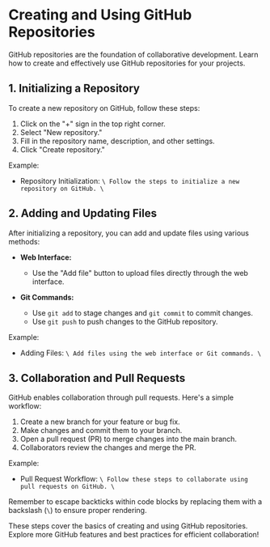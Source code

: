 # Creating and Using GitHub Repositories

GitHub repositories are the foundation of collaborative development. Learn how to create and effectively use GitHub repositories for your projects.

## 1. Initializing a Repository

To create a new repository on GitHub, follow these steps:

1. Click on the "+" sign in the top right corner.
2. Select "New repository."
3. Fill in the repository name, description, and other settings.
4. Click "Create repository."

Example:

- Repository Initialization: `\ Follow the steps to initialize a new repository on GitHub. \`

## 2. Adding and Updating Files

After initializing a repository, you can add and update files using various methods:

- **Web Interface:**

  - Use the "Add file" button to upload files directly through the web interface.

- **Git Commands:**
  - Use `git add` to stage changes and `git commit` to commit changes.
  - Use `git push` to push changes to the GitHub repository.

Example:

- Adding Files: `\ Add files using the web interface or Git commands. \`

## 3. Collaboration and Pull Requests

GitHub enables collaboration through pull requests. Here's a simple workflow:

1. Create a new branch for your feature or bug fix.
2. Make changes and commit them to your branch.
3. Open a pull request (PR) to merge changes into the main branch.
4. Collaborators review the changes and merge the PR.

Example:

- Pull Request Workflow: `\ Follow these steps to collaborate using pull requests on GitHub. \`

Remember to escape backticks within code blocks by replacing them with a backslash (`\`) to ensure proper rendering.

These steps cover the basics of creating and using GitHub repositories. Explore more GitHub features and best practices for efficient collaboration!
